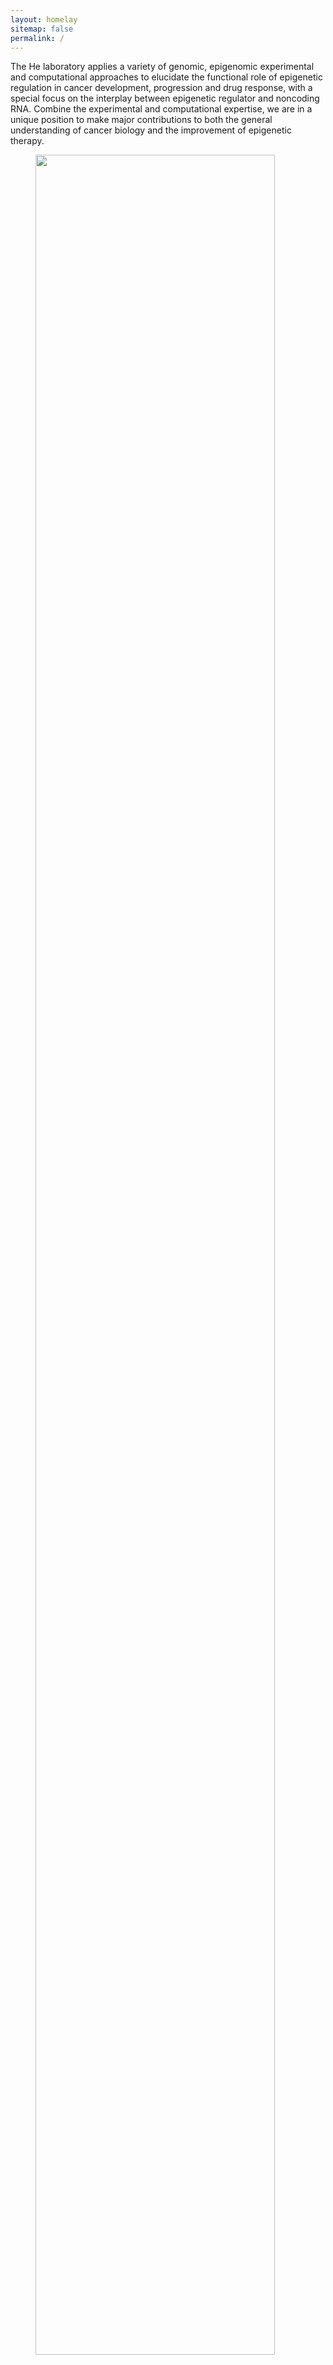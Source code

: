 ```yaml
---
layout: homelay
sitemap: false
permalink: /
---
```


The He laboratory applies a variety of genomic, epigenomic experimental and computational approaches to elucidate the functional role of epigenetic regulation in cancer development, progression and drug response, with a special focus on the interplay between epigenetic regulator and noncoding RNA. Combine the experimental and computational expertise, we are in a unique position to make major contributions to both the general understanding of cancer biology and the improvement of epigenetic therapy.

<figure>
<img src="{{ site.url }}{{ site.baseurl }}/images/fun/Summer2021.jpg" width="95%">
</figure>

<br/><br/>
<h4>Contact Us</h4>
<div class="row">
<div class="col-sm-6 clearfix">
<br>Dr. Housheng Hansen He
<br>11-305 PMCRT
<br>101 College St
<br>Toronto, ON M5G 1L7
<br>Phone: 416 581 7736
<br>Email: Hansen.He@uhnresearch.ca
</div>

<div class="col-sm-6 clearfix">
<br>Amelia Navarrete
<br>PMCRT 5-351B and 13-701
<br>101 College St
<br>Toronto, ON M5G 1L7
<br>Phone: 416 581 7559
<br>Email: Amelia.Navarrete@uhnresearch.ca
</div>
